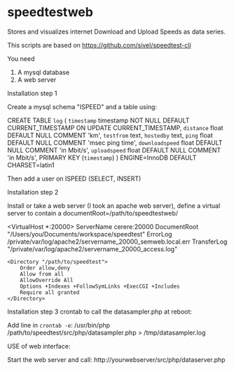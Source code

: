 # speedtestweb
Stores and visualizes internet Download and Upload Speeds as data series.

This scripts are based on https://github.com/sivel/speedtest-cli

You need

1. A mysql database
2. A web server



Installation step 1

Create a mysql schema "ISPEED" and a table using:

CREATE TABLE `log` (
  `timestamp` timestamp NOT NULL DEFAULT CURRENT_TIMESTAMP ON UPDATE CURRENT_TIMESTAMP,
  `distance` float DEFAULT NULL COMMENT 'km',
  `testfrom` text,
  `hostedby` text,
  `ping` float DEFAULT NULL COMMENT 'msec ping time',
  `downloadspeed` float DEFAULT NULL COMMENT 'in Mbit/s',
  `uploadspeed` float DEFAULT NULL COMMENT 'in Mbit/s',
  PRIMARY KEY (`timestamp`)
) ENGINE=InnoDB DEFAULT CHARSET=latin1

Then add a user on ISPEED (SELECT, INSERT)



Installation step 2

Install or take a web server (I took an apache web server), define a virtual server to contain a
documentRoot=/path/to/speedtestweb/

  <VirtualHost *:20000>
    ServerName cerere:20000
    DocumentRoot "/Users/you/Documents/workspace/speedtest"
    ErrorLog /private/var/log/apache2/servername_20000_semweb.local.err
    TransferLog "/private/var/log/apache2/servername_20000_access.log"

    <Directory "/path/to/speedtest">
        Order allow,deny
        Allow from all
        AllowOverride All
        Options +Indexes +FollowSymLinks +ExecCGI +Includes
        Require all granted
    </Directory>
  </VirtualHost>



Installation step 3
crontab to call the datasampler.php at reboot:

Add line in `crontab -e`:
/usr/bin/php /path/to/speedtest/src/php/datasampler.php > /tmp/datasampler.log




USE of web interface:

Start the web server and call:  http://yourwebserver/src/php/dataserver.php
